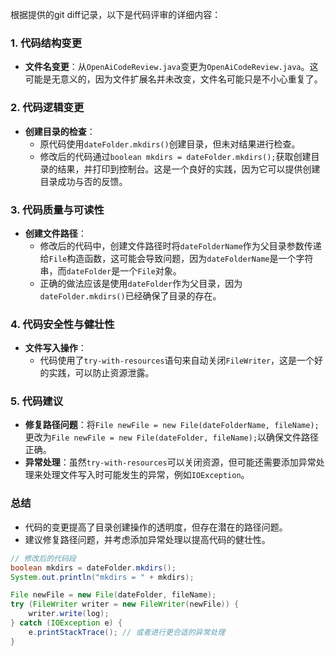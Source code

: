 根据提供的git diff记录，以下是代码评审的详细内容：

### 1. 代码结构变更
- **文件名变更**：从`OpenAiCodeReview.java`变更为`OpenAiCodeReview.java`。这可能是无意义的，因为文件扩展名并未改变，文件名可能只是不小心重复了。

### 2. 代码逻辑变更
- **创建目录的检查**：
  - 原代码使用`dateFolder.mkdirs()`创建目录，但未对结果进行检查。
  - 修改后的代码通过`boolean mkdirs = dateFolder.mkdirs();`获取创建目录的结果，并打印到控制台。这是一个良好的实践，因为它可以提供创建目录成功与否的反馈。

### 3. 代码质量与可读性
- **创建文件路径**：
  - 修改后的代码中，创建文件路径时将`dateFolderName`作为父目录参数传递给`File`构造函数，这可能会导致问题，因为`dateFolderName`是一个字符串，而`dateFolder`是一个`File`对象。
  - 正确的做法应该是使用`dateFolder`作为父目录，因为`dateFolder.mkdirs()`已经确保了目录的存在。

### 4. 代码安全性与健壮性
- **文件写入操作**：
  - 代码使用了`try-with-resources`语句来自动关闭`FileWriter`，这是一个好的实践，可以防止资源泄露。

### 5. 代码建议
- **修复路径问题**：将`File newFile = new File(dateFolderName, fileName);`更改为`File newFile = new File(dateFolder, fileName);`以确保文件路径正确。
- **异常处理**：虽然`try-with-resources`可以关闭资源，但可能还需要添加异常处理来处理文件写入时可能发生的异常，例如`IOException`。

### 总结
- 代码的变更提高了目录创建操作的透明度，但存在潜在的路径问题。
- 建议修复路径问题，并考虑添加异常处理以提高代码的健壮性。

```java
// 修改后的代码段
boolean mkdirs = dateFolder.mkdirs();
System.out.println("mkdirs = " + mkdirs);

File newFile = new File(dateFolder, fileName);
try (FileWriter writer = new FileWriter(newFile)) {
    writer.write(log);
} catch (IOException e) {
    e.printStackTrace(); // 或者进行更合适的异常处理
}
```